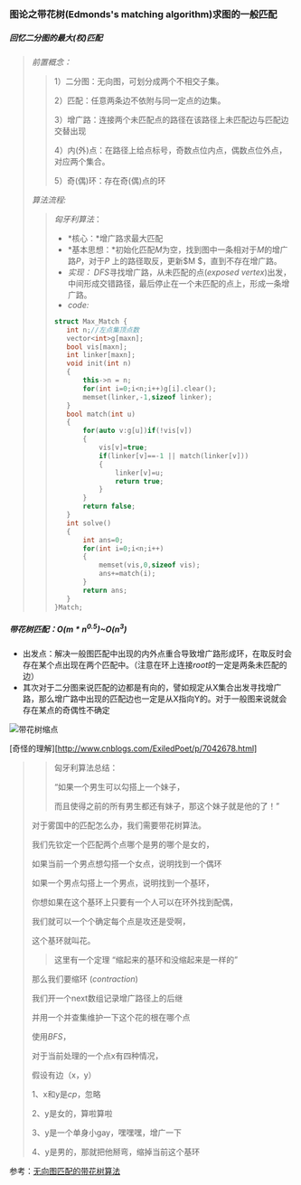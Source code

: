 ### 图论之带花树(Edmonds's matching algorithm)求图的一般匹配

##### *回忆二分图的最大(权)匹配*

>*前置概念：* 
>
>> 1）二分图：无向图，可划分成两个不相交子集。
>>
>> 2）匹配：任意两条边不依附与同一定点的边集。
>>
>> 3）增广路：连接两个未匹配点的路径在该路径上未匹配边与匹配边交替出现
>>
>> 4）内(外)点：在路径上给点标号，奇数点位内点，偶数点位外点，对应两个集合。
>>
>> 5）奇(偶)环：存在奇(偶)点的环
>
>*算法流程:* 
>
>>*匈牙利算法*：
>>
>>* *核心：*增广路求最大匹配
>>* *基本思想：*初始化匹配$M$为空，找到图中一条相对于$M$的增广路$P$，对于$P$ 上的路径取反，更新$M $，直到不存在增广路。
>>* *实现：* $DFS$寻找增广路，从未匹配的点($exposed \  vertex$)出发，中间形成交错路径，最后停止在一个未匹配的点上，形成一条增广路。
>>* *code:*
>>
>>```cpp
>> struct Max_Match {
>>    int n;//左点集顶点数
>>    vector<int>g[maxn];
>>    bool vis[maxn];
>>    int linker[maxn];
>>    void init(int n)
>>    {
>>        this->n = n;
>>        for(int i=0;i<n;i++)g[i].clear();
>>        memset(linker,-1,sizeof linker);
>>    }
>>    bool match(int u)
>>    {
>>        for(auto v:g[u])if(!vis[v])
>>        {
>>            vis[v]=true;
>>            if(linker[v]==-1 || match(linker[v]))
>>            {
>>                linker[v]=u;
>>                return true;
>>            }
>>        }
>>        return false;
>>    }
>>    int solve()
>>    {
>>        int ans=0;
>>        for(int i=0;i<n;i++)
>>        {
>>            memset(vis,0,sizeof vis);
>>            ans+=match(i);
>>        }
>>        return ans;
>>    }
>>}Match;
>>```

##### *带花树匹配：*$O(m*n^{0.5})$~$O(n^3)$

* 出发点：解决一般图匹配中出现的内外点重合导致增广路形成环，在取反时会存在某个点出现在两个匹配中。（注意在环上连接$root$的一定是两条未匹配的边）
* 其次对于二分图来说匹配的边都是有向的，譬如规定从X集合出发寻找增广路，那么增广路中出现的匹配边也一定是从X指向Y的。对于一般图来说就会存在某点的奇偶性不确定

![带花树缩点](C:\\Users\\gavin\\Desktop\\CodeBack\\学习笔记md\\ZIPictureforPost\\带花树缩点.png)

[奇怪的理解][http://www.cnblogs.com/ExiledPoet/p/7042678.html]

>> 匈牙利算法总结：
>>
>> “如果一个男生可以勾搭上一个妹子，
>>
>> 而且使得之前的所有男生都还有妹子，那这个妹子就是他的了！”
>
>对于雾国中的匹配怎么办，我们需要带花树算法。
>
>我们先钦定一个匹配两个点哪个是男的哪个是女的，
>
>如果当前一个男点想勾搭一个女点，说明找到一个偶环
>
>如果一个男点勾搭上一个男点，说明找到一个基环，
>
>你想如果在这个基环上只要有一个人可以在环外找到配偶，
>
>我们就可以一个个确定每个点是攻还是受啊，
>
>这个基环就叫花。
>
>>这里有一个定理 “缩起来的基环和没缩起来是一样的”
>
>那么我们要缩环 ($contraction$)
>
>我们开一个next数组记录增广路径上的后继
>
>并用一个并查集维护一下这个花的根在哪个点
>
>使用$BFS$，
>
>对于当前处理的一个点x有四种情况，
>
>假设有边（x，y）
>
>1、x和y是$cp$，忽略
>
>2、y是女的，算啦算啦
>
>3、y是一个单身小gay，嘿嘿嘿，增广一下
>
>4、y是男的，那就把他掰弯，缩掉当前这个基环









参考：[无向图匹配的带花树算法](http://fanhq666.blog.163.com/blog/static/8194342620120304463580/)

​	